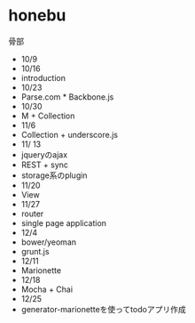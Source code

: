 honebu
======

骨部

- 10/9
- 10/16
 - introduction
- 10/23
 - Parse.com * Backbone.js
- 10/30
 - M + Collection
- 11/6
 - Collection + underscore.js
- 11/ 13
 - jqueryのajax
 - REST + sync
 - storage系のplugin
- 11/20
 - View
- 11/27
 - router
 - single page application
- 12/4
 - bower/yeoman
 - grunt.js
- 12/11
 - Marionette
- 12/18
 - Mocha + Chai
- 12/25
 - generator-marionetteを使ってtodoアプリ作成
